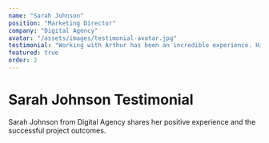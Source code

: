 ```yaml
---
name: "Sarah Johnson"
position: "Marketing Director"
company: "Digital Agency"
avatar: "/assets/images/testimonial-avatar.jpg"
testimonial: "Working with Arthur has been an incredible experience. His attention to detail and creative vision exceeded our expectations."
featured: true
order: 2
---
```


# Sarah Johnson Testimonial

Sarah Johnson from Digital Agency shares her positive experience and the successful project outcomes.
